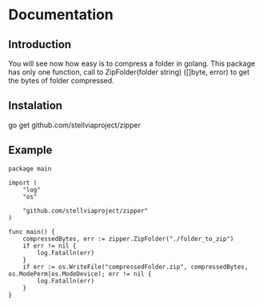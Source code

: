 # Documentation
## Introduction

You will see now how easy is to compress a folder in golang.
This package has only one function, call to ZipFolder(folder string) ([]byte, error) to get the bytes of folder compressed.

## Instalation
go get github.com/stellviaproject/zipper

## Example
```golang
package main

import (
	"log"
	"os"

	"github.com/stellviaproject/zipper"
)

func main() {
	compressedBytes, err := zipper.ZipFolder("./folder_to_zip")
	if err != nil {
		log.Fatalln(err)
	}
	if err := os.WriteFile("compressedFolder.zip", compressedBytes, os.ModePerm|os.ModeDevice); err != nil {
		log.Fatalln(err)
	}
}
```